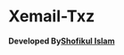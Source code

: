 # Xemail-Txz
<strong>Developed By<a href="https://www.facebook.com/S80F9KU50">Shofikul Islam</a></strong>
